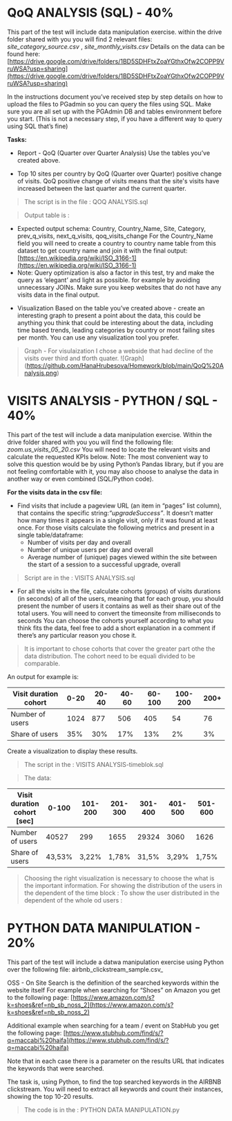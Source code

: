 # QoQ ANALYSIS (SQL) - 40%
This part of the test will include data manipulation exercise.
within the drive folder shared with you you will find 2 relevant files:
_site_category_source.csv_ , 
_site_monthly_visits.csv_
Details on the data can be found here:
[https://drive.google.com/drive/folders/1BD5SDHFtxZoaYGthxOfw2COPP9VruWSA?usp=sharing](https://drive.google.com/drive/folders/1BD5SDHFtxZoaYGthxOfw2COPP9VruWSA?usp=sharing)

In the instructions document you’ve received step by step details on how to upload the files
to PGadmin so you can query the files using SQL. Make sure you are all set up with the
PGAdmin DB and tables environment before you start. (This is not a necessary step, if you
have a different way to query using SQL that’s fine)

**Tasks:**

* Report - QoQ (Quarter over Quarter Analysis)
Use the tables you’ve created above.
- Top 10 sites per country by QoQ (Quarter over Quarter) positive change of visits.
QoQ positive change of visits means that the site's visits have increased between the last quarter and the current
quarter.
> The script is in the file : QOQ ANALYSIS.sql

> Output table is : 

- Expected output schema:
Country, Country_Name, Site, Category, prev_q_visits, next_q_visits, qoq_visits_change
For the Country_Name field you will need to create a country to country name table from this dataset to get country name
and join it with the final output: [https://en.wikipedia.org/wiki/ISO_3166-1](https://en.wikipedia.org/wiki/ISO_3166-1)
- Note:
Query optimization is also a factor in this test, try and make the query as ‘elegant’ and light as possible. for example
by avoiding unnecessary JOINs. Make sure you keep websites that do not have any visits data in the final output.

* Visualization
Based on the table you’ve created above - create an interesting graph to present a point about the data, this could be
anything you think that could be interesting about the data, including time based trends, leading categories by country
or most failing sites per month.
You can use any visualization tool you prefer.

> Graph - For visulaization I chose a webside that had decline of the visits over third and tforth quater.
 ![Graph] (https://github.com/HanaHrubesova/Homework/blob/main/QoQ%20Analysis.png)

# VISITS ANALYSIS - PYTHON / SQL - 40%
This part of the test will include a data manipulation exercise.
Within the drive folder shared with you you will find the following file: _zoom.us_visits_05_20.csv_
You will need to locate the relevant visits and calculate the requested KPIs below.
Note:
The most convenient way to solve this question would be by using Python’s Pandas library, but if you are not feeling comfortable with it, you may also choose to analyse the data in another way or even combined (SQL/Python code).

**For the visits data in the csv file:**
- Find visits that include a pageview URL (an item in “pages” list column), that contains the specific string:_“upgradeSuccess”_.
  It doesn’t matter how many times it appears in a single visit, only if it was found at least once.
  For those visits calculate the following metrics and present in a single table/dataframe:
  - Number of visits per day and overall
  - Number of unique users per day and overall
  - Average number of (unique) pages viewed within the site between the start of a session to a successful upgrade, overall

> Script are in the : VISITS ANALYSIS.sql

- For all the visits in the file, calculate cohorts (groups) of visits durations (in seconds) of all of the users, meaning that for each group, you should present the number of users it contains as well as their share out of the total users.
You will need to convert the timeonsite from milliseconds to seconds
You can choose the cohorts yourself according to what you think fits the data, feel free to add a short explanation in a comment if there’s any particular reason you chose it.

> It is important to chose cohorts that cover the greater part othe the data distribution. The cohort need to be equali divided to be comparable.

  An output for example is:

| Visit duration cohort	| 0-20 | 20-40 | 40-60 | 60-100	| 100-200 |	200+ |
|-----------------------|------|-------|-------|--------|---------|------|
| Number of users       | 1024 | 877   | 506   | 405	| 54	  | 76   |
| Share of users        | 35%  | 30%   | 17%   | 13%	| 2%	  | 3%   |

Create a visualization to display these results.

> The script in the : VISITS ANALYSIS-timeblok.sql

> The data:

  | Visit duration cohort [sec]	| 0-100  | 101-200 | 201-300 | 301-400| 401-500 | 501-600 | 601-700 | 701-800 |801-900 | 901-1000 | 1000+ |
  |-----------------------------|--------|---------|---------|--------|---------|---------|---------|---------|--------|----------|-------|
  | Number of users             | 40527  | 299     | 1655    | 29324  | 3060	| 1626    | 3038    | 1681    | 1001   | 869      | 7326  |
  | Share of users              | 43,53% | 3,22%   | 1,78%   | 31,5%  | 3,29%   | 1,75%   | 3,26%   | 1,81%   | 1,08%  | 0,93%    | 7.87% |

> Choosing the right visualization is necessary to choose the what is the important information. For showing the distribution of the users in the dependent of the time block :
To show the user distributed in the dependent of the whole od users :

# PYTHON DATA MANIPULATION - 20% 
This part of the test will include a datwa manipulation exercise using Python over the
following file: airbnb_clickstream_sample.csv_

OSS - On Site Search is the definition of the searched keywords within the website itself
For example when searching for “Shoes” on Amazon you get to the following page:
[https://www.amazon.com/s?k=shoes&ref=nb_sb_noss_2](https://www.amazon.com/s?k=shoes&ref=nb_sb_noss_2)

Additional example when searching for a team / event on StabHub you get the following
page:
[https://www.stubhub.com/find/s/?q=maccabi%20haifa](https://www.stubhub.com/find/s/?q=maccabi%20haifa)

Note that in each case there is a parameter on the results URL that indicates the
keywords that were searched.

The task is, using Python, to find the top searched keywords in the AIRBNB
clickstream. You will need to extract all keywords and count their instances, showing
the top 10-20 results.

> The code is in the : PYTHON DATA MANIPULATION.py